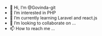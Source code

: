 - 👋 Hi, I’m @Govinda-git
- 👀 I’m interested in PHP
- 🌱 I’m currently learning Laravel and react.js
- 💞️ I’m looking to collaborate on ...
- 📫 How to reach me ...

<!---
Govinda-git/Govinda-git is a ✨ special ✨ repository because its `README.md` (this file) appears on your GitHub profile.
You can click the Preview link to take a look at your changes.
--->
